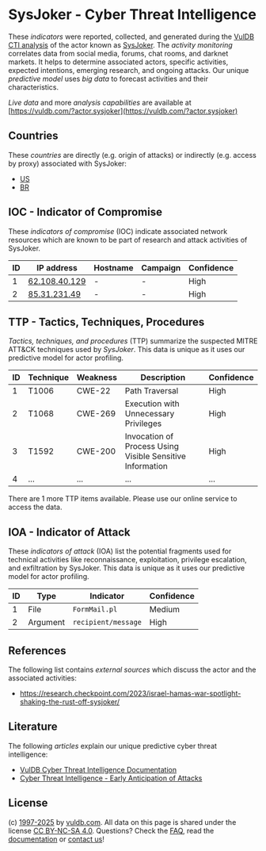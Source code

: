 # SysJoker - Cyber Threat Intelligence

These _indicators_ were reported, collected, and generated during the [VulDB CTI analysis](https://vuldb.com/?kb.cti) of the actor known as [SysJoker](https://vuldb.com/?actor.sysjoker). The _activity monitoring_ correlates data from social media, forums, chat rooms, and darknet markets. It helps to determine associated actors, specific activities, expected intentions, emerging research, and ongoing attacks. Our unique _predictive model_ uses _big data_ to forecast activities and their characteristics.

_Live data_ and more _analysis capabilities_ are available at [https://vuldb.com/?actor.sysjoker](https://vuldb.com/?actor.sysjoker)

## Countries

These _countries_ are directly (e.g. origin of attacks) or indirectly (e.g. access by proxy) associated with SysJoker:

* [US](https://vuldb.com/?country.us)
* [BR](https://vuldb.com/?country.br)

## IOC - Indicator of Compromise

These _indicators of compromise_ (IOC) indicate associated network resources which are known to be part of research and attack activities of SysJoker.

ID | IP address | Hostname | Campaign | Confidence
-- | ---------- | -------- | -------- | ----------
1 | [62.108.40.129](https://vuldb.com/?ip.62.108.40.129) | - | - | High
2 | [85.31.231.49](https://vuldb.com/?ip.85.31.231.49) | - | - | High

## TTP - Tactics, Techniques, Procedures

_Tactics, techniques, and procedures_ (TTP) summarize the suspected MITRE ATT&CK techniques used by _SysJoker_. This data is unique as it uses our predictive model for actor profiling.

ID | Technique | Weakness | Description | Confidence
-- | --------- | -------- | ----------- | ----------
1 | T1006 | CWE-22 | Path Traversal | High
2 | T1068 | CWE-269 | Execution with Unnecessary Privileges | High
3 | T1592 | CWE-200 | Invocation of Process Using Visible Sensitive Information | High
4 | ... | ... | ... | ...

There are 1 more TTP items available. Please use our online service to access the data.

## IOA - Indicator of Attack

These _indicators of attack_ (IOA) list the potential fragments used for technical activities like reconnaissance, exploitation, privilege escalation, and exfiltration by SysJoker. This data is unique as it uses our predictive model for actor profiling.

ID | Type | Indicator | Confidence
-- | ---- | --------- | ----------
1 | File | `FormMail.pl` | Medium
2 | Argument | `recipient/message` | High

## References

The following list contains _external sources_ which discuss the actor and the associated activities:

* https://research.checkpoint.com/2023/israel-hamas-war-spotlight-shaking-the-rust-off-sysjoker/

## Literature

The following _articles_ explain our unique predictive cyber threat intelligence:

* [VulDB Cyber Threat Intelligence Documentation](https://vuldb.com/?kb.cti)
* [Cyber Threat Intelligence - Early Anticipation of Attacks](https://www.scip.ch/en/?labs.20201022)

## License

(c) [1997-2025](https://vuldb.com/?kb.changelog) by [vuldb.com](https://vuldb.com/?kb.about). All data on this page is shared under the license [CC BY-NC-SA 4.0](https://creativecommons.org/licenses/by-nc-sa/4.0/). Questions? Check the [FAQ](https://vuldb.com/?kb.faq), read the [documentation](https://vuldb.com/?kb) or [contact us](https://vuldb.com/?contact)!
